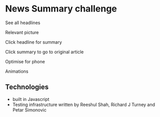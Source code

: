# News Summary challenge

See all headlines

Relevant picture

Click headline for summary

Click summary to go to original article

Optimise for phone

Animations

## Technologies

- built in Javascript
- Testing infrastructure written by Reeshul Shah, Richard J Turney and Petar Simonovic
